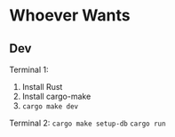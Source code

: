# Whoever Wants

## Dev

Terminal 1:
1. Install Rust
1. Install cargo-make
1. `cargo make dev`

Terminal 2:
`cargo make setup-db`
`cargo run`
